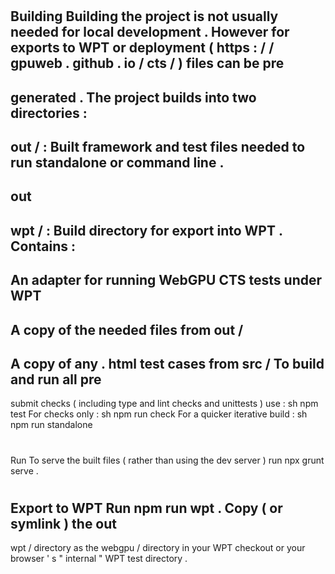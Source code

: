#
Building
Building
the
project
is
not
usually
needed
for
local
development
.
However
for
exports
to
WPT
or
deployment
(
https
:
/
/
gpuweb
.
github
.
io
/
cts
/
)
files
can
be
pre
-
generated
.
The
project
builds
into
two
directories
:
-
out
/
:
Built
framework
and
test
files
needed
to
run
standalone
or
command
line
.
-
out
-
wpt
/
:
Build
directory
for
export
into
WPT
.
Contains
:
-
An
adapter
for
running
WebGPU
CTS
tests
under
WPT
-
A
copy
of
the
needed
files
from
out
/
-
A
copy
of
any
.
html
test
cases
from
src
/
To
build
and
run
all
pre
-
submit
checks
(
including
type
and
lint
checks
and
unittests
)
use
:
sh
npm
test
For
checks
only
:
sh
npm
run
check
For
a
quicker
iterative
build
:
sh
npm
run
standalone
#
#
Run
To
serve
the
built
files
(
rather
than
using
the
dev
server
)
run
npx
grunt
serve
.
#
#
Export
to
WPT
Run
npm
run
wpt
.
Copy
(
or
symlink
)
the
out
-
wpt
/
directory
as
the
webgpu
/
directory
in
your
WPT
checkout
or
your
browser
'
s
"
internal
"
WPT
test
directory
.
